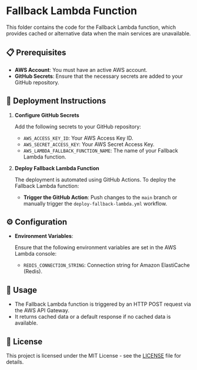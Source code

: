 # Fallback Lambda Function

This folder contains the code for the Fallback Lambda function, which provides cached or alternative data when the main services are unavailable.

## 📋 Prerequisites

- **AWS Account**: You must have an active AWS account.
- **GitHub Secrets**: Ensure that the necessary secrets are added to your GitHub repository.

## 🔧 Deployment Instructions

1. **Configure GitHub Secrets**

   Add the following secrets to your GitHub repository:

   - `AWS_ACCESS_KEY_ID`: Your AWS Access Key ID.
   - `AWS_SECRET_ACCESS_KEY`: Your AWS Secret Access Key.
   - `AWS_LAMBDA_FALLBACK_FUNCTION_NAME`: The name of your Fallback Lambda function.

2. **Deploy Fallback Lambda Function**

   The deployment is automated using GitHub Actions. To deploy the Fallback Lambda function:

   - **Trigger the GitHub Action**: Push changes to the `main` branch or manually trigger the `deploy-fallback-lambda.yml` workflow.

## ⚙️ Configuration

- **Environment Variables**:

  Ensure that the following environment variables are set in the AWS Lambda console:

  - `REDIS_CONNECTION_STRING`: Connection string for Amazon ElastiCache (Redis).

## 📘 Usage

- The Fallback Lambda function is triggered by an HTTP POST request via the AWS API Gateway.
- It returns cached data or a default response if no cached data is available.

## 📝 License

This project is licensed under the MIT License - see the [LICENSE](../LICENSE) file for details.

